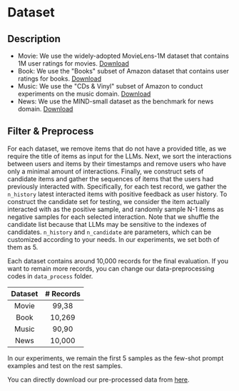 # Dataset

## Description

+ Movie: We use the widely-adopted MovieLens-1M dataset  that contains 1M user ratings for movies. [Download](https://grouplens.org/datasets/movielens/1m/)
+ Book: We use the "Books" subset of Amazon dataset that contains user ratings for books. [Download](http://jmcauley.ucsd.edu/data/amazon/)
+ Music: We use the "CDs \& Vinyl" subset of Amazon to conduct experiments on the music domain. [Download](http://jmcauley.ucsd.edu/data/amazon/)
+ News: We use the MIND-small dataset as the benchmark for news domain. [Download](https://msnews.github.io/)

## Filter & Preprocess


For each dataset, we remove items that do not have a provided title, as we require the title of items as input for the LLMs.
Next, we sort the interactions between users and items by their timestamps and remove users who have only a minimal amount of interactions.
Finally, we construct sets of candidate items and gather the sequences of items that the users had previously interacted with.
Specifically, for each test record, we gather the ``n_history`` latest interacted items with positive feedback as user history.
To construct the candidate set for testing, we consider the item actually interacted with as the positive sample, and randomly sample N-1 items as negative samples for each selected interaction.
Note that we shuffle the candidate list because that LLMs may be sensitive to the indexes of candidates.
``n_history`` and ``n_candidate`` are parameters, which can be customized according to your needs. In our experiments, we set both of them as 5. 

Each dataset contains around 10,000 records for the final evaluation. If you want to remain more records, you can change our data-preprocessing codes in ``data_process`` folder. 

| Dataset | # Records |
| :-----: | :-----: |
|  Movie  |  99,38  |
|  Book   | 10,269  |
|  Music  |  90,90  |
|  News   | 10,000  |

In our experiments, we remain the first 5 samples as the few-shot prompt examples and test on the rest samples.

You can directly download our pre-processed data from [here](https://drive.google.com/drive/folders/1DOoa01emz4NaSINBUWS05F_0xDjBmP_2).



